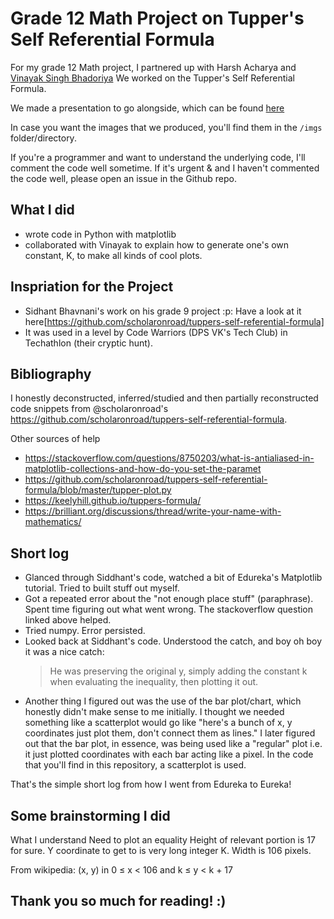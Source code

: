 # Grade 12 Math Project on Tupper's Self Referential Formula

For my grade 12 Math project, I partnered up with Harsh Acharya and [Vinayak Singh Bhadoriya](https://www.facebook.com/vinayak.singhbhadoria)
We worked on the Tupper's Self Referential Formula.

We made a presentation to go alongside, which can be found [here](https://docs.google.com/presentation/d/e/2PACX-1vQd8eVCHVvuAJ5n0t9eywa0MN-h0P4JasQk6CcmeBc2vn_Dcp94FWp6QY58AVe-33DeJnUhCbD9ZOC_/pub?start=false&loop=false&delayms=60000)

In case you want the images that we produced, you'll find them in the `/imgs` folder/directory.

If you're a programmer and want to understand the underlying code, I'll comment the code well sometime. If it's urgent & and I haven't commented the code well, please open an issue in the Github repo.

## What I did

- wrote code in Python with matplotlib
- collaborated with Vinayak to explain how to generate one's own constant, K, to make all kinds of cool plots.

## Inspriation for the Project

- Sidhant Bhavnani's work on his grade 9 project :p: Have a look at it here[https://github.com/scholaronroad/tuppers-self-referential-formula]
- It was used in a level by Code Warriors (DPS VK's Tech Club) in Techathlon (their cryptic hunt).

## Bibliography

I honestly deconstructed, inferred/studied and then partially reconstructed code snippets from @scholaronroad's https://github.com/scholaronroad/tuppers-self-referential-formula.

Other sources of help

- https://stackoverflow.com/questions/8750203/what-is-antialiased-in-matplotlib-collections-and-how-do-you-set-the-paramet
- https://github.com/scholaronroad/tuppers-self-referential-formula/blob/master/tupper-plot.py
- https://keelyhill.github.io/tuppers-formula/
- https://brilliant.org/discussions/thread/write-your-name-with-mathematics/

## Short log

- Glanced through Siddhant's code, watched a bit of Edureka's Matplotlib tutorial. Tried to built stuff out myself.
- Got a repeated error about the "not enough place stuff" (paraphrase). Spent time figuring out what went wrong. The stackoverflow question linked above helped.
- Tried numpy. Error persisted.
- Looked back at Siddhant's code. Understood the catch, and boy oh boy it was a nice catch:
  > He was preserving the original y, simply adding the constant k when evaluating the inequality, then plotting it out.
- Another thing I figured out was the use of the bar plot/chart, which honestly didn't make sense to me initially. I thought we needed something like a scatterplot would go like "here's a bunch of x, y coordinates just plot them, don't connect them as lines." I later figured out that the bar plot, in essence, was being used like a "regular" plot i.e. it just plotted coordinates with each bar acting like a pixel. In the code that you'll find in this repository, a scatterplot is used.

That's the simple short log from how I went from Edureka to Eureka!

## Some brainstorming I did

What I understand
Need to plot an equality
Height of relevant portion is 17 for sure.
Y coordinate to get to is very long integer K.
Width is 106 pixels.

From wikipedia: (x, y) in 0 ≤ x < 106 and k ≤ y < k + 17

## Thank you so much for reading! :)
